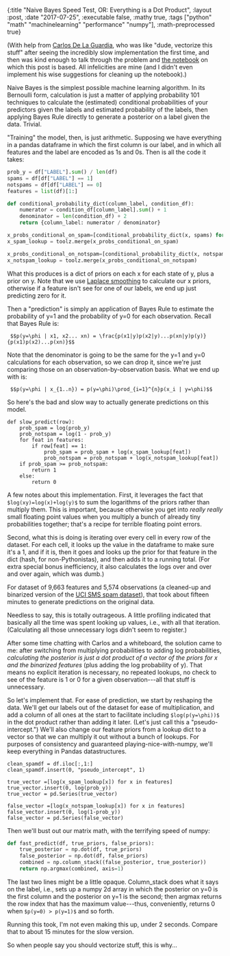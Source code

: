 {:title "Naive Bayes Speed Test, OR: Everything is a Dot Product", :layout :post, :date "2017-07-25", :executable false, :mathy true, :tags ["python" "math" "machinelearning" "performance" "numpy"], :math-preprocessed true}
 
(With help from [Carlos De La Guardia](http://carlosd.ghost.io/), who was like "dude, vectorize this stuff" after seeing the incredibly slow implementation the first time, and then was kind enough to talk through the problem and [the notebook](https://github.com/paultopia/haskeml/blob/master/naive-bayes-speed-test.ipynb) on which this post is based. All infelicities are mine (and I didn't even implement his wise suggestions for cleaning up the notebook).)

Naive Bayes is the simplest possible machine learning algorithm. In its Bernoulli form, calculation is just a matter of applying probability 101 techniques to calculate the (estimated) conditional probabilities of your predictors given the labels and estimated probability of the labels, then applying Bayes Rule directly to generate a posterior on a label given the data. Trivial. 

"Training" the model, then, is just arithmetic. Supposing we have everything in a pandas dataframe in which the first column is our label, and in which all features and the label are encoded as 1s and 0s. Then is all the code it takes:

```python
prob_y = df["LABEL"].sum() / len(df)
spams = df[df["LABEL"] == 1]
notspams = df[df["LABEL"] == 0]
features = list(df)[1:]

def conditional_probability_dict(column_label, condition_df):
    numerator = condition_df[column_label].sum() + 1 
    denominator = len(condition_df) + 2
    return {column_label: numerator / denominator}

x_probs_conditional_on_spam=[conditional_probability_dict(x, spams) for x in list(spams)[1:]]
x_spam_lookup = toolz.merge(x_probs_conditional_on_spam)

x_probs_conditional_on_notspam=[conditional_probability_dict(x, notspams) for x in list(notspams)[1:]]
x_notspam_lookup = toolz.merge(x_probs_conditional_on_notspam)
```

What this produces is a dict of priors on each x for each state of y, plus a prior on y. Note that we use [Laplace smoothing](https://stats.stackexchange.com/a/171210/69606) to calculate our x priors, otherwise if a feature isn't see for one of our labels, we end up just predicting zero for it. 

Then a "prediction" is simply an application of Bayes Rule to estimate the probability of y=1 and the probability of y=0 for each observation. Recall that Bayes Rule is: 


```nohighlight 
 $$p(y=\phi | x1, x2... xn) = \frac{p(x1|y)p(x2|y)...p(xn|y)p(y)}{p(x1)p(x2)...p(xn)}$$ 
```


Note that the denominator is going to be the same for the y=1 and y=0 calculations for each observation, so we can drop it, since we're just comparing those on an observation-by-observation basis. What we end up with is:


```nohighlight 
 $$p(y=\phi | x_{1..n}) = p(y=\phi)\prod_{i=1}^{n}p(x_i | y=\phi)$$ 
```


So here's the bad and slow way to actually generate predictions on this model. 

```
def slow_predict(row):
    prob_spam = log(prob_y)
    prob_notspam = log(1 - prob_y)
    for feat in features:
        if row[feat] == 1:
            prob_spam = prob_spam + log(x_spam_lookup[feat])
            prob_notspam = prob_notspam + log(x_notspam_lookup[feat])
    if prob_spam >= prob_notspam:
        return 1
    else:
        return 0
```

A few notes about this implementation.  First, it leverages the fact that `$log(xy)=log(x)+log(y)$` to sum the logarithms of the priors rather than multiply them. This is important, because otherwise you get into *really really* small floating point values when you multiply a bunch of already tiny probabilities together; that's a recipe for terrible floating point errors. 

Second, what this is doing is iterating over every cell in every row of the dataset. For each cell, it looks up the value in the dataframe to make sure it's a 1, and if it is, then it goes and looks up the prior for that feature in the dict (hash, for non-Pythonistas), and then adds it to a running total. (For extra special bonus inefficiency, it also calculates the logs over and over and over again, which was dumb.)

For dataset of 9,663 features and 5,574 observations (a cleaned-up and binarized version of the [UCI SMS spam dataset](https://archive.ics.uci.edu/ml/datasets/sms+spam+collection)), that took about fifteen minutes to generate predictions on the original data. 

Needless to say, this is totally outrageous. A little profiling indicated that basically all the time was spent looking up values, i.e., with all that iteration. (Calculating all those unnecessary logs didn't seem to register.)

After some time chatting with Carlos and a whiteboard, the solution came to me: after switching from multiplying probabilities to adding log probabilities, *calculating the posterior is just a dot product of a vector of the priors for x and the binarized features* (plus adding the log probability of y).  That means no explicit iteration is necessary, no repeated lookups, no check to see of the feature is 1 or 0 for a given observation---all that stuff is unnecessary. 

So let's implement that. For ease of prediction, we start by reshaping the data. We'll get our labels out of the dataset for ease of multiplication, and add a column of all ones at the start to facilitate including `$log(p(y=\phi))$` in the dot product rather than adding it later. (Let's just call this a "pseudo-intercept.") We'll also change our feature priors from a lookup dict to a vector so that we can multiply it out without a bunch of lookups. For purposes of consistency and guaranteed playing-nice-with-numpy, we'll keep everything in Pandas datastructures.

```
clean_spamdf = df.iloc[:,1:]
clean_spamdf.insert(0, "pseudo_intercept", 1) 

true_vector =[log(x_spam_lookup[x]) for x in features]
true_vector.insert(0, log(prob_y))
true_vector = pd.Series(true_vector) 

false_vector =[log(x_notspam_lookup[x]) for x in features]
false_vector.insert(0, log(1-prob_y))
false_vector = pd.Series(false_vector)
```

Then we'll bust out our matrix math, with the terrifying speed of numpy:

```python
def fast_predict(df, true_priors, false_priors):
    true_posterior = np.dot(df, true_priors)
    false_posterior = np.dot(df, false_priors)
    combined = np.column_stack((false_posterior, true_posterior))
    return np.argmax(combined, axis=1)
```

The last two lines might be a little opaque. Column_stack does what it says on the label, i.e., sets up a numpy 2d array in which the posterior on y=0 is the first column and the posterior on y=1 is the second; then argmax returns the row index that has the maximum value---thus, conveniently, returns 0 when `$p(y=0) > p(y=1)$` and so forth. 

Running this took, I'm not even making this up, under 2 seconds.  Compare that to about 15 minutes for the slow version.

So when people say you should vectorize stuff, this is why...
